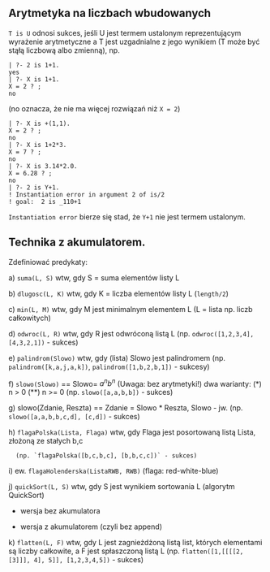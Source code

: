 ## Arytmetyka na liczbach wbudowanych

`T is U` odnosi sukces, jeśli U jest termem ustalonym reprezentującym wyrażenie arytmetyczne a T jest uzgadnialne z jego wynikiem (T może być stąłą liczbową albo zmienną), np.

```
| ?- 2 is 1+1.
yes
| ?- X is 1+1.
X = 2 ? ;
no
```

(no oznacza, że nie ma więcej rozwiązań niż `X = 2`)

```
| ?- X is +(1,1).
X = 2 ? ;
no
| ?- X is 1+2*3.
X = 7 ? ;
no
| ?- X is 3.14*2.0.
X = 6.28 ? ;
no
| ?- 2 is Y+1.
! Instantiation error in argument 2 of is/2
! goal:  2 is _110+1
```

`Instantiation error` bierze się stad, że `Y+1` nie jest termem ustalonym.

## Technika z akumulatorem.

Zdefiniować predykaty:

 a) `suma(L, S)` wtw, gdy S = suma elementów listy L

 b) `dlugosc(L, K)` wtw, gdy K = liczba elementów listy L (`length/2`)

 c) `min(L, M)` wtw, gdy M jest minimalnym elementem L
                        (L = lista np. liczb całkowitych)

 d) `odwroc(L, R)` wtw, gdy R jest odwróconą listą L
      (np. `odwroc([1,2,3,4], [4,3,2,1])` - sukces)

 e) `palindrom(Slowo)` wtw, gdy (lista) Slowo jest palindromem
      (np. `palindrom([k,a,j,a,k])`, `palindrom([1,b,2,b,1])` - sukcesy)

 f) `slowo(Slowo)` == Slowo= $a^n b^n$      (Uwaga: bez arytmetyki!)
      dwa warianty:  (*) n > 0  (**) n >= 0
      (np. `slowo([a,a,b,b])` - sukces)

 g) slowo(Zdanie, Reszta) == Zdanie = Slowo * Reszta, Slowo - jw.
      (np. `slowo([a,a,b,b,c,d], [c,d])` - sukces)

 h) `flagaPolska(Lista, Flaga)` wtw, gdy Flaga jest posortowaną listą Lista, złożoną ze stałych b,c

      (np. `flagaPolska([b,c,b,c], [b,b,c,c])` - sukces)

 i) ew. `flagaHolenderska(ListaRWB, RWB)` (flaga: red-white-blue)

 j) `quickSort(L, S)` wtw, gdy S jest wynikiem sortowania L (algorytm QuickSort)

   * wersja bez akumulatora

   * wersja z akumulatorem (czyli bez append)

k) `flatten(L, F)` wtw, gdy L jest zagnieżdżoną listą list, których
     elementami są liczby całkowite, a F jest spłaszczoną listą L
      (np. `flatten([1,[[[[2,[3]]], 4], 5]], [1,2,3,4,5])` - sukces)

